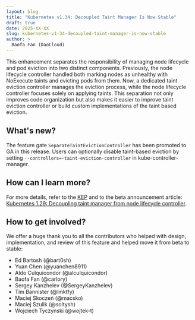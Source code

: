 ```yaml
---
layout: blog
title: "Kubernetes v1.34: Decoupled Taint Manager Is Now Stable"
draft: true
date: 2025-XX-XX
slug: kubernetes-v1-34-decoupled-taint-manager-is-now-stable
author: >
  Baofa Fan (DaoCloud)
---
```


This enhancement separates the responsibility of managing node lifecycle and pod eviction into two distinct components.
Previously, the node lifecycle controller handled both marking nodes as unhealthy with NoExecute taints and evicting pods from them.
Now, a dedicated taint eviction controller manages the eviction process, while the node lifecycle controller focuses solely on applying taints.
This separation not only improves code organization but also makes it easier to improve taint eviction controller or build custom implementations of the taint based eviction.

## What's new?

The feature gate `SeparateTaintEvictionController` has been promoted to GA in this release.
Users can optionally disable taint-based eviction by setting `--controllers=-taint-eviction-controller` 
in kube-controller-manager. 

## How can I learn more?

For more details, refer to the [KEP](http://kep.k8s.io/3902) and to the beta announcement article: [Kubernetes 1.29: Decoupling taint manager from node lifecycle controller](/blog/2023/12/19/kubernetes-1-29-taint-eviction-controller/).

## How to get involved?

We offer a huge thank you to all the contributors who helped with design,
implementation, and review of this feature and helped move it from beta to stable:

- Ed Bartosh (@bart0sh)
- Yuan Chen (@yuanchen8911)
- Aldo Culquicondor (@alculquicondor)
- Baofa Fan (@carlory)
- Sergey Kanzhelev (@SergeyKanzhelev)
- Tim Bannister (@lmktfy)
- Maciej Skoczeń (@macsko)
- Maciej Szulik (@soltysh)
- Wojciech Tyczynski (@wojtek-t)
